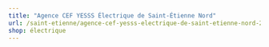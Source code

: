 ```yaml
---
title: "Agence CEF YESSS Électrique de Saint-Étienne Nord"
url: /saint-etienne/agence-cef-yesss-electrique-de-saint-etienne-nord-2/
shop: électrique
---
```

